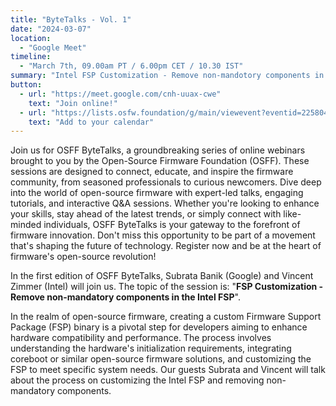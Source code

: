 ```yaml
---
title: "ByteTalks - Vol. 1"
date: "2024-03-07"
location:
  - "Google Meet"
timeline:
  - "March 7th, 09.00am PT / 6.00pm CET / 10.30 IST"
summary: "Intel FSP Customization - Remove non-mandotory components in the Intel FSP"
button:
  - url: "https://meet.google.com/cnh-uuax-cwe"
    text: "Join online!"
  - url: "https://lists.osfw.foundation/g/main/viewevent?eventid=2258045&calstart=2024-03-07"
    text: "Add to your calendar"
---
```


Join us for OSFF ByteTalks, a groundbreaking series of online webinars brought to you by the Open-Source Firmware Foundation (OSFF). These sessions are designed to connect, educate, and inspire the firmware community, from seasoned professionals to curious newcomers. Dive deep into the world of open-source firmware with expert-led talks, engaging tutorials, and interactive Q&A sessions. Whether you're looking to enhance your skills, stay ahead of the latest trends, or simply connect with like-minded individuals, OSFF ByteTalks is your gateway to the forefront of firmware innovation. Don't miss this opportunity to be part of a movement that's shaping the future of technology. Register now and be at the heart of firmware's open-source revolution!

In the first edition of OSFF ByteTalks, Subrata Banik (Google) and Vincent Zimmer (Intel) will join us. The topic of the session is: "**FSP Customization - Remove non-mandatory components in the Intel FSP**".

In the realm of open-source firmware, creating a custom Firmware Support Package (FSP) binary is a pivotal step for developers aiming to enhance hardware compatibility and performance. The process involves understanding the hardware's initialization requirements, integrating coreboot or similar open-source firmware solutions, and customizing the FSP to meet specific system needs. Our guests Subrata and Vincent will talk about the process on customizing the Intel FSP and removing non-mandatory components.

